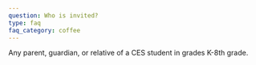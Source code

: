 ```yaml
---
question: Who is invited?
type: faq
faq_category: coffee
---
```

Any parent, guardian, or relative of a CES student in grades K-8th grade.